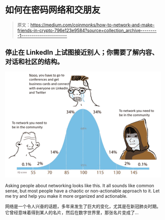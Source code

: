 # 如何在密码网络和交朋友

> 原文：<https://medium.com/coinmonks/how-to-network-and-make-friends-in-crypto-796e123e9584?source=collection_archive---------1----------------------->

## 停止在 LinkedIn 上试图接近别人；你需要了解内容、对话和社区的结构。

![](img/c6d54fce8fb72f7f5b9262513cf6a934.png)

Asking people about networking looks like this. It all sounds like common sense, but most people have a chaotic or non-actionable approach to it. Let me try and help you make it more organized and actionable.

网络是一个令人兴奋的话题，多年来发生了巨大的变化，尤其是在新冠肺炎时期。它曾经意味着得到某人的名片，然后在数字世界里，那张名片变成了…